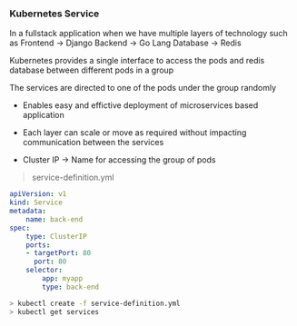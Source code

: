 ### Kubernetes Service

In a fullstack application when we have multiple layers of technology such as 
    Frontend -> Django
    Backend -> Go Lang
    Database -> Redis

Kubernetes provides a single interface to access the pods and redis database between different pods in a group

The services are directed to one of the pods under the group randomly

- Enables easy and effictive deployment of microservices based application

- Each layer can scale or move as required without impacting communication between the services

- Cluster IP -> Name for accessing the group of pods

> service-definition.yml

```yml
apiVersion: v1
kind: Service
metadata: 
    name: back-end
spec:
    type: ClusterIP
    ports: 
    - targetPort: 80
      port: 80
    selector:
        app: myapp
        type: back-end
```
```sh
> kubectl create -f service-definition.yml
> kubectl get services

```



